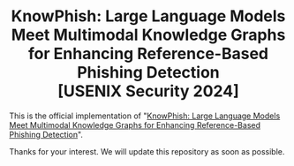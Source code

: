 <h1 align="center"> KnowPhish: Large Language Models Meet Multimodal Knowledge Graphs for Enhancing Reference-Based Phishing Detection</br>[USENIX Security 2024]</h1>


This is the official implementation of "[KnowPhish: Large Language Models Meet Multimodal Knowledge Graphs for Enhancing Reference-Based Phishing Detection](https://arxiv.org/abs/2403.02253)".

Thanks for your interest. We will update this repository as soon as possible.
